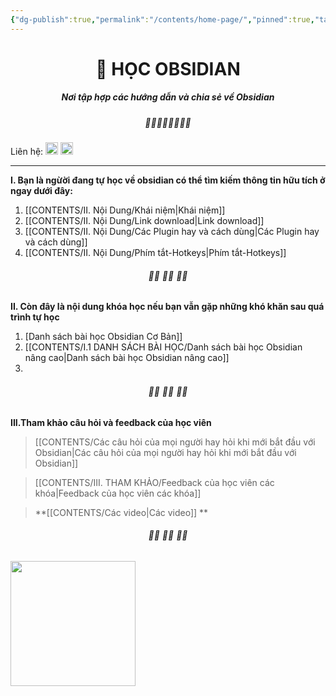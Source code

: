 ```yaml
---
{"dg-publish":true,"permalink":"/contents/home-page/","pinned":true,"tags":["gardenEntry"],"noteIcon":2}
---
```



# <center> 📝  **HỌC OBSIDIAN**   </center>
##### <center>Nơi tập hợp các hướng dẫn và chia sẻ về Obsidian</center>

##### <center> 🌱🌱🌱🌱🌱🌱🌱🌱</center>

Liên hệ:  [<img src="https://i.imgur.com/oMz9dgC.png" width="20">](https://www.facebook.com/hahtd3) [<img  src="https://i.imgur.com/f1EQ36e.png" width="20">](https://zalo.me/979988473)

----

**I. Bạn là ngừời đang tự học về obsidian có thể tìm kiếm thông tin hữu tích ở ngay dưới đây:**

1. [[CONTENTS/II. Nội Dung/Khái niệm\|Khái niệm]]
2. [[CONTENTS/II. Nội Dung/Link download\|Link download]]
3. [[CONTENTS/II. Nội Dung/Các Plugin hay và cách dùng\|Các Plugin hay và cách dùng]]
4. [[CONTENTS/II. Nội Dung/Phím tắt-Hotkeys\|Phím tắt-Hotkeys]]


######  <center> 🌱🌱 🌱🌱 🌱🌱</center>
**II. Còn đây là nội dung khóa học nếu bạn vẫn gặp những khó khăn sau quá trình tự học**

1. [Danh sách bài học  Obsidian Cơ Bản]]
2. [[CONTENTS/I.1 DANH SÁCH BÀI HỌC/Danh sách bài học Obsidian nâng cao\|Danh sách bài học Obsidian nâng cao]]
3. 
######  <center> 🌱🌱 🌱🌱 🌱🌱</center>

**III.Tham khảo câu hỏi và feedback của học viên**

>[[CONTENTS/Các câu hỏi của mọi người hay hỏi khi mới bắt đầu với Obsidian\|Các câu hỏi của mọi người hay hỏi khi mới bắt đầu với Obsidian]]

>[[CONTENTS/III. THAM KHẢO/Feedback của học viên các khóa\|Feedback của học viên các khóa]]


>**[[CONTENTS/Các video\|Các video]] **


######  <center> 🌱🌱 🌱🌱 🌱🌱</center>
[<img style="float:left" src="https://i.imgur.com/mZgYZhw.png" width="200">](https://forms.gle/WY9mCZpkDueCo66y9)



